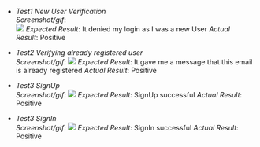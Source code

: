 * _Test1 New User Verification_  
     _Screenshot/gif_:  
     <img src="./Screenshot_20210611-190614_FitMate.jpg" />
     _Expected Result_:  It denied my login as I was a new User
     _Actual Result_: Positive 

* _Test2 Verifying already registered user_  
     _Screenshot/gif_:  <img src="./Screenshot_20210611-190642_FitMate.jpg" />
     _Expected Result_:  It gave me a message that this email is already registered
     _Actual Result_:  Positive
     
* _Test3 SignUp_  
     _Screenshot/gif_:  <img src="./Screenshot_20210611-190509_FitMate.jpg" />
     _Expected Result_:  SignUp successful
     _Actual Result_:  Positive

* _Test3 SignIn_  
     _Screenshot/gif_:  <img src="./Screenshot_20210611-190500_FitMate.jpg" />
     _Expected Result_:  SignIn successful
     _Actual Result_:  Positive
     
